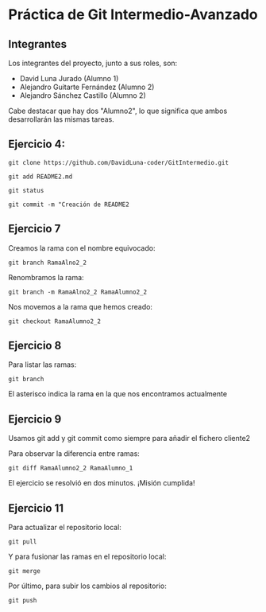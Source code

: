# Práctica de Git Intermedio-Avanzado
## Integrantes
Los integrantes del proyecto, junto a sus roles, son:
* David Luna Jurado (Alumno 1)
* Alejandro Guitarte Fernández (Alumno 2)
* Alejandro Sánchez Castillo (Alumno 2)

Cabe destacar que hay dos "Alumno2", lo que significa que ambos desarrollarán las mismas tareas.


## Ejercicio 4:

`git clone https://github.com/DavidLuna-coder/GitIntermedio.git`

`git add README2.md`

`git status`

`git commit -m "Creación de README2`

## Ejercicio 7

Creamos la rama con el nombre equivocado:

`git branch RamaAlno2_2`

Renombramos la rama:

`git branch -m RamaAlno2_2 RamaAlumno2_2`

Nos movemos a la rama que hemos creado:

`git checkout RamaAlumno2_2`

## Ejercicio 8

Para listar las ramas:

`git branch`

El asterisco indica la rama en la que nos encontramos actualmente

## Ejercicio 9

Usamos git add y git commit como siempre para añadir el fichero cliente2

Para observar la diferencia entre ramas:

`git diff RamaAlumno2_2 RamaAlumno_1`

El ejercicio se resolvió en dos minutos. ¡Misión cumplida!

## Ejercicio 11

Para actualizar el repositorio local:

`git pull`

Y para fusionar las ramas en el repositorio local:

`git merge`

Por último, para subir los cambios al repositorio:

`git push`
